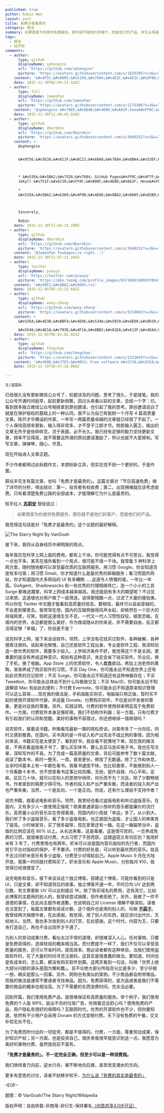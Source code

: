```yaml
---
published: true
author: Robin Wen
layout: post
title: 免费才是最贵的
category: 想法
summary: 如果商家为你提供免费服务，那你就不是他们的客户，而是他们的产品。本文从笔者的经历讲解免费才是最贵的。为别人的劳动成果付费，看似太过平常的道理，却很难深入人心。任何事物，只要是免费获得的，选择轻视的概率相当高。而付费就不一样了，我们不仅可以享受高质量的服务，还可以节省时间，提高效率。想必读者都有这种体验，当我们使用盗版软件时，花了大量的时间寻觅注册码，这其实是很愚蠢的做法。要知道，时间也是有成本的，怎么算，都没有购买软件划算。另外，网购也有类似的案例。不少商品都会附带礼物，而我的做法是通常不要或者寻找单品。因为，免费获得的，是次品或者是我们不需要的商品的概率也相当高。为了不需要的东西浪费时间，完全没必要。免费才是最贵的，不一定完全正确，但至少可以是一种消费观。
tags:
  - 想法
  - 经济学
comments:
  - author:
      type: github
      displayName: sphenginx
      url: 'https://github.com/sphenginx'
      picture: 'https://avatars.githubusercontent.com/u/1829395?v=3&s=73'
    content: '&#x4F5C;&#x8005;&#x5199;&#x7684;&#x4E1C;&#x4E1C;&#x5F88;&#x8D5E;&#xFF0C;&#x4F60;&#x7684;&#x535A;&#x5BA2;&#x662F;hexo&#x751F;&#x6210;&#x7684;&#x5427;&#xFF0C;&#x548B;&#x6CA1;&#x5F00;&#x542F;feed&#xFF1F;&#x597D;&#x60F3;&#x8BA2;&#x9605;&#x4E0B;~'
    date: 2015-11-30T02:04:11.426Z
  - author:
      type: full
      displayName: JamesPan
      url: 'https://github.com/JamesPan'
      picture: 'https://avatars.githubusercontent.com/u/1175306?v=3&s=73'
    content: '@sphenginx &#x76EE;&#x6D4B;&#x4E0D;&#x662F;hexo&#xFF0C;&#x5E94;&#x8BE5;&#x662F;&#x76F4;&#x63A5;&#x7528;Jekyll&#x751F;&#x6210;&#x7684;&#x3002;'
    date: 2015-11-30T11:40:45.020Z
  - author:
      type: github
      displayName: dbarobin
      url: 'https://github.com/dbarobin'
      picture: 'https://avatars.githubusercontent.com/u/3949252?v=3&s=73'
    content: >-
      @sphenginx


      &#x975E;&#x5E38;&#x611F;&#x8C22;&#x60A8;&#x7684;&#x8BA4;&#x53EF;&#x3002;



      * &#x535A;&#x5BA2;&#x7528;&#x7684; GitHub Pages&#xFF0C;&#x4F7F;&#x7528;
      Jekyll &#x751F;&#x6210;&#xFF0C;&#x800C;&#x4E0D;&#x662F; Hexo&#xFF1B;

      *
      &#x535A;&#x5BA2;&#x63D0;&#x4F9B;&#x4E86;&#x8BA2;&#x9605;&#x65B9;&#x5F0F;&#xFF0C;&#x5728;&#x5BFC;&#x822A;&#x680F;&#x53EF;&#x4EE5;&#x627E;&#x5230;&#xFF0C;&#x5730;&#x5740;&#x662F;&#xFF1A;https://dbarobin.com/feed.xml



      Sincerely,

      Robin
    date: 2015-11-30T11:46:33.290Z
  - author:
      type: github
      displayName: dbarobin
      url: 'https://github.com/dbarobin'
      picture: 'https://avatars.githubusercontent.com/u/3949252?v=3&s=73'
    content: '@JamesPan You&apos;re right. :)'
    date: 2015-11-30T11:47:21.264Z
  - author:
      type: twitter
      displayName: pcwuyu
      url: 'https://twitter.com/pcwuyu'
      picture: 'https://pbs.twimg.com/profile_images/657388618692976641/aOrzTJZL_bigger.png'
    content: '&#x5DF2;&#x8BA2;&#x9605;rss'
    date: 2015-12-05T05:15:22.682Z
  - author:
      type: github
      displayName: wony-zheng
      url: 'https://github.com/wony-zheng'
      picture: 'https://avatars.githubusercontent.com/u/5218603?v=3&s=73'
    content: >
      &#x535A;&#x4E3B;&#x8BF4;&#x4E86;&#x534A;&#x5929;&#x4ED8;&#x8D39;&#x4E60;&#x60EF;&#xFF0C;&#x5BF9;&#x514D;&#x8D39;&#x6700;&#x8D35;&#x5E76;&#x6CA1;&#x6709;&#x5B9E;&#x8D28;&#x89E3;&#x7B54;&#xFF0C;&#x4EFF;&#x4F5B;&#x5982;&#x5B97;&#x6559;&#x4F20;&#x9053;&#x58EB;&#x81EA;&#x8BF4;&#x81EA;&#x8BDD;&#xFF0C;&#x66F4;&#x591A;&#x662F;&#x53D1;&#x6CC4;&#x60C5;&#x7EEA;&#x3002;

      &#x5546;&#x4E1A;&#x793E;&#x4F1A;&#x8BB2;&#x81EA;&#x613F;&#x4EA4;&#x6362;&#xFF0C;&#x522B;&#x4EBA;&#x7ED9;&#x4F60;&#x4E1C;&#x897F;&#x5FC5;&#x8981;&#x6C42;&#x56DE;&#x62A5;&#x3002;&#x8FD9;&#x4E2A;&#x56DE;&#x62A5;&#x4E0D;&#x4E00;&#x5B9A;&#x662F;&#x91D1;&#x94B1;&#xFF0C;&#x66F4;&#x8C08;&#x4E0D;&#x4E0A;&#x6700;&#x8D35;&#x3002;
    date: 2015-12-05T06:02:02.824Z
  - author:
      type: github
      displayName: fengchao
      url: 'https://github.com/fengchao'
      picture: 'https://avatars.githubusercontent.com/u/1313849?v=3&s=73'
    content: '&#x4E0D;&#x77E5;&#x9053; Free software &#x5728;&#x535A;&#x4E3B;&#x773C;&#x91CC;&#x662F;&#x81EA;&#x7531;&#x8F6F;&#x4EF6;&#x8FD8;&#x662F;&#x514D;&#x8D39;&#x8F6F;&#x4EF6;&#x3002;&#x6BCF;&#x6B21;&#x770B;&#x8FD9;&#x79CD;&#x6587;&#x7AE0;&#x90FD;&#x4F1A;&#x60F3;&#x8D77;&#x4E00;&#x53E5;&#x8BDD;&#xFF1A;&ldquo;&#x5728;&#x4E00;&#x4E2A;&#x7F3A;&#x5C11;&#x81EA;&#x7531;&#x8A00;&#x8BBA;&#x7684;&#x56FD;&#x5BB6;&#xFF0C;&#x6709;&#x591A;&#x5C11;&#x4EBA;&#x771F;&#x6B63;&#x7406;&#x89E3;&#x81EA;&#x7531;&#x8F6F;&#x4EF6;&#x7684;&#x610F;&#x4E49;&#xFF1F;&rdquo;'
    date: 2015-12-19T10:47:18.806Z

---
```


`文/温国兵`

已经很久没有更新微信公众号了，标题涉及的问题，思考了很久，于是提笔。我的公众号开通时间挺早，起初更新频繁，回过头来看以前的文章，总结一个字：烂。看到很多独立微信公众号相继拿到原创邀请，也引起了我的思考。原创邀请说白了就是在保护版权的基础上的一种认同。我不认为自己有能耐一个月写 4 篇高质量文章。除开才华横溢的作家，一年写一两篇质量卓越的文章就已经很了不起了。一个人保持高频率更新，输入得非常多，才不至于江郎才尽。倘若输入匮乏，输出的文章无外乎是些碎碎念，流于表面，必不长久。我已经有足够的毅力坚持更新文章，频率不见得高，就不需要这所谓的原创邀请激励了，所以也就不大爱掺和。写写文章，弹弹琴，随心，尽意。

现在开始进入文章正题。

不少作者都用过此标题作文，本想标新立异，但实在找不到一个更好的，于是作罢。

薛兆丰先生有篇文章，也叫「免费才是最贵的」。这篇文章对「节日高速免费」做了详尽的分析，得出结论：第一，投资者有权收费；第二，出现拥堵就应该考虑收费。只有看清楚免费公路的全部成本，才能理解它为什么是最贵的。

知乎红人 **[苏莉安](http://www.zhihu.com/people/aton)** 曾经说过：

> 如果商家为你提供免费服务，那你就不是他们的客户，而是他们的产品。

我觉得这句话是对「免费才是最贵的」这个议题的最好解释。

![The Starry Night By VanGoah](https://cdn.wenguobing.com/1P1OoWh.jpg)

接下来，我将从自身经历中阐明我的观点。

每年我花在科学上网上面的费用，都有上千块。你可能觉得有点不可思议，我觉得一点也不多。某天在墙外看到一个观点，很可能不值一千块。我常备 5 种科学上网方案，随时随地都可以享受最优质的互联网服务。用习惯 Google，你会知道百度有多垃圾；用习惯 Gmail，你才知道什么是最优秀的邮箱服务；看习惯国外网站，你才知道国内大多网站的 UI 有多糟糕……这道令人愤慨的墙，一年比一年高。GoAgent、Shadowsocks 和一些优秀的代理相继阵亡，连一个小小的工具 Surge 都难逃魔掌。科学上网成本越来越高，我还能抱有多大的期望呢？不过反过来想，这道墙也对用户做了一层筛选，说得更残酷一点，过滤了大量的傻伯夷，所以你在 Twitter 中文圈才能看到高质量的信息。要相信，最终可以自由穿越的，不会差到哪里去。我常常在想，国内的互联网做得风声水起，却依然在一个巨大的局域网里，可笑。倘若这道墙生生不息，一代又一代人习惯性奴役，细思恐极。在墙内的世界，永远都是那么美好，作为维诺随从的你来说，并不需要自由，反正都活得足够「幸福」了，你说是不是？

说完科学上网，接下来谈谈软件。坦然，上学没有花钱买过软件，各种破解，各种搜索注册码。说起来也惭愧，自己还是软件工程出身。专业是软件工程，我深知创造一款优秀的软件，需要多少投入。上学经济条件不好，我觉得这个不是主因，更重要的是没有养成这种意识。假如有这种意识，肯定会省下钱买软件。毕业后，换了手机，换了电脑。App Store 上的优质软件，令人蠢蠢欲动。再加上池老师的熏陶，渐渐养成了购买软件的习惯。不买 Day One，你可能永远不知道世界上还有如此优秀的日记软件；不买 Surge，你可能永远不知道还有这种神器存在；不买 Tweetbot，你可能永远体会不到什么叫极致交互；不买 MacID，你可能永远不知道解锁 Mac 有如此的便利；不付费 Evernote，你可能永远不知道原来知识管理可以这么容易……现在我的做法是，手机端能买则买，电脑端只用正版，暂时买不起的使用开源软件代替，并适量 Donate。付费购买软件，不仅是对开发者的尊重，更是对自我的尊重。另外，实践证明，付费的软件使用频率明显高于免费软件。一方面，付费软件本身足够好用，我们不妨称作利器；另一方面，只有付费才有引起我们的认同和觉醒。美好的事物不容错过，你还想继续一错再错吗？

说完软件，接着说书籍。昨晚看完最新一期的晓松奇谈，对美帝多了一分向往，同时又感到敬畏。在国内，买书真的是一件投入和产出完全不成比例的事情，因为相对来说，书籍实在是太便宜了。看到好书，我会毫不犹豫地下单。现在我的做法是，不再去看盗版电子书了，要么买实体书，要么去亚马逊买电子书。我也在写文章，深知写作的不易。为了完成一篇高质量的文章，背后可能参考了数十篇文献，阅读了数本书，耗时一整天、一周，甚至更长，修改了无数遍。除了工作和休息，业余时间基本上有一半都在看书。我看书速度不快，也比较愚笨，不能做到别人一个月看数十本书，也不想拿看书这事比较炫耀。无他，提升自我、内心平和，足矣。区区几十块，就可以在别人的思想中徜徉，何乐而不为？况且，除了少数畅销书，作者拿到的稿费少得可怜。作者的投入和产出严重失衡，而读者的投入和产出也严重失衡，当然，一个是反向，一个是正向。你说，还有什么理由不支持作者？

说完书籍，接着说电影和音乐。坦然，我曾经也看过盗版电影和听过盗版音乐。在国内，又有多少人一直使用正版呢？欧美普通家庭小孩听的音乐都是廉价的流行乐，高质量小众的音乐实在贵得离谱，而国内的小孩就「幸运」多了。从小到大，我们听了多少盗版音乐，看了多少盗版电影。也正是因为盗版，才让国人的审美有了提高。小时候家穷，买了很多磁带，现在家里还有一箱。在这一箱磁带当中，盗版的比例应该在 80% 以上。从长远来看，这是毒瘤，这是很可悲的。一旦养成免费的习惯，就很难尝试付费。大众习惯了不劳而获，这跟盗窃又有何区别？我用虾米有 3 年了，付费使用也有两年。虾米可以说是国内音乐版权的先行者，而国内其它平台对版权的保护，不予置评。付费的好处是，可以听到最优质的音乐。姑且不去过问虾米音乐有多少盗版，付费至少对得起自己。Apple Music 9 月在大陆开放，我第一时间就付费购买了。虾米音乐和 Apple Music，分别每月 ¥10，我觉得已经很便宜了。

说完电影和音乐，接下来谈谈这个独立博客。搭建这个博客，可能你看到的只是 UI，只是文章，却不知道背后的故事。独立博客开通一年，平时日均 UV 达到两位数，有文章更新 UV 可以达到接近 1K。除了购买域名的费用，还有其它。比如此博客的主题用的别人的，我曾经尝试捐赠，但作者拒绝了。另外，我做了一件不道德的事情，在此向主题作者道歉，也说明自己对 License 理解不够深刻。读者也注意到了，每篇文章都有阅读计数，这个插件也是用的别人的，叫做 **[不蒜子](http://ibruce.info/2015/04/04/busuanzi/)**。我曾经两次捐赠作者，在此感谢。我觉得，用了别人的东西，就应该付出代价，天经地义。当然，我也多次收到别人的打赏，在此感谢。这个时代，内容为王，只要肯打造自己，再也不会出现怀才不遇了。

为别人的劳动成果付费，看似太过平常的道理，却很难深入人心。任何事物，只要是免费获得的，选择轻视的概率相当高。而付费就不一样了，我们不仅可以享受高质量的服务，还可以节省时间，提高效率。想必读者都有这种体验，当我们使用盗版软件时，花了大量的时间寻觅注册码，这其实是很愚蠢的做法。要知道，时间也是有成本的，怎么算，都没有购买软件划算。这两天看到一句话，叫做「世界上绝大部分问题的源头是因为懒和蠢」。且不论绝大部分所指百分比是多少，至少仔细一想，确实是那么一回事。另外，网购也有类似的案例。不少商品都会附带赠品，而我的做法是通常不要或者寻找单品。因为，免费获得的，是次品或者是我们不需要的商品的概率也相当高。为了不需要的东西浪费时间，完全没必要。

回到开篇，我们使用免费产品，就很难保证有高质量的服务。举个例子，我们使用免费的个人版 WPS，层出不穷的垃圾广告，你用着还会舒心吗？使用免费的产品，用户隐私有很好的保障吗？互联网时代，优秀的开源软件也不少，但你要知道，依然有不少用户会采用 Donate 的方式变相付费。天下没有免费的午餐，交叉补偿无处不在。

为了免费而所付出的一切徒劳，都是不值得的。付费，一方面，尊重劳动成果，保护知识产权；另一方面，也是投资自己。很庆幸我很早就意识到这一点。我愿意为美好的事物付费，虽然我目前不富有。

**「免费才是最贵的」，不一定完全正确，但至少可以是一种消费观。**

我们继续奋力向前，逆水行舟，被不断地向后推，直至改变潮水的方向。

更多有意思的讨论，读者不妨移步知乎，[为什么说「免费的其实是最贵的」](http://www.zhihu.com/question/22084816)

–EOF–

题图：© VanGoah/The Starry Night/Wikipedia

版权声明：自由转载-非商用-非衍生-保持署名<a href="http://creativecommons.org/licenses/by-nc-nd/4.0/deed.zh" target="_blank">（创意共享4.0许可证）</a>
